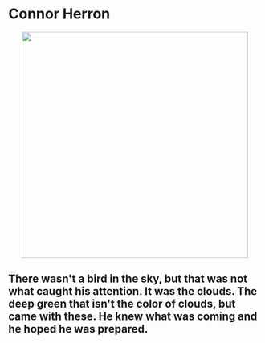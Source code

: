 # Connor Herron 

<p align="center">
<img src="https://raw.githubusercontent.com/PhantomScript/asset-container/b26b0ebaaa13bec7fac796ee0b8296676df6ee0b/developer-portfolio/website.svg" alt="" width="450px"/>
</p>

## There wasn't a bird in the sky, but that was not what caught his attention. It was the clouds. The deep green that isn't the color of clouds, but came with these. He knew what was coming and he hoped he was prepared.

